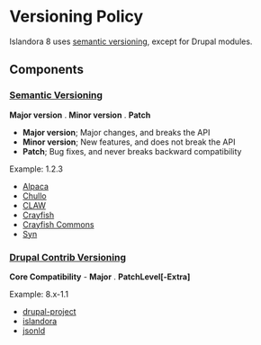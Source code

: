 # Versioning Policy

Islandora 8 uses [semantic versioning](http://semver.org/), except for Drupal modules.

## Components

### [Semantic Versioning](http://semver.org/)

**Major version** . **Minor version** . **Patch**

- **Major version**; Major changes, and breaks the API
- **Minor version**; New features, and does not break the API
- **Patch**; Bug fixes, and never breaks backward compatibility

Example: 1.2.3

* [Alpaca](https://github.com/Islandora-CLAW/alpaca)
* [Chullo](https://islandora-claw.github.io/CLAW/chullo)
* [CLAW](https://github.com/Islandora-CLAW/CLAW)
* [Crayfish](https://islandora-claw.github.io/CLAW/Crayfish)
* [Crayfish Commons](https://islandora-claw.github.io/CLAW/Crayfish-Commons)
* [Syn](https://github.com/Islandora-CLAW/Syn)

### [Drupal Contrib Versioning](https://www.drupal.org/docs/8/choosing-a-drupal-version/what-do-version-numbers-mean-on-contributed-modules-and-themes)

**Core Compatibility** - **Major** . **PatchLevel[-Extra]**

Example: 8.x-1.1

* [drupal-project](https://github.com/Islandora-CLAW/drupal-project)
* [islandora](https://github.com/Islandora-CLAW/islandora)
* [jsonld](https://github.com/Islandora-CLAW/jsonld)
